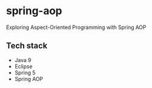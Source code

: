 # spring-aop

Exploring Aspect-Oriented Programming with Spring AOP

## Tech stack
* Java 9
* Eclipse
* Spring 5
* Spring AOP

